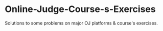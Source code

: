 # Online-Judge-Course-s-Exercises
Solutions to some problems on major OJ platforms &amp;  course's exercises.
